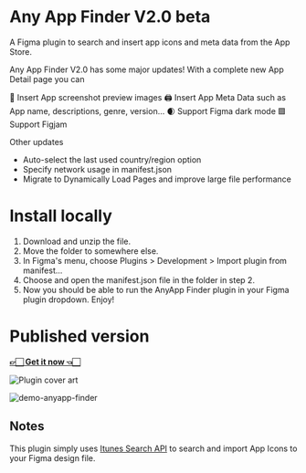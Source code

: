 # Any App Finder V2.0 beta
A Figma plugin to search and insert app icons and meta data from the App Store.

Any App Finder V2.0 has some major updates! With a complete new App Detail page you can

📲 Insert App screenshot preview images
🖨️ Insert App Meta Data such as App name, descriptions, genre, version…
🌒 Support Figma dark mode
🟪 Support Figjam

Other updates

- Auto-select the last used country/region option
- Specify network usage in manifest.json
- Migrate to Dynamically Load Pages and improve large file performance

# Install locally
1. Download and unzip the file.
2. Move the folder to somewhere else.
3. In Figma's menu, choose Plugins > Development > Import plugin from manifest...
4. Choose and open the manifest.json file in the folder in step 2.
5. Now you should be able to run the AnyApp Finder plugin in your Figma plugin dropdown. Enjoy!

# Published version

[**👉🏻 Get it now 👈🏻**](https://www.figma.com/community/plugin/1091985525021410415/Any-App-Finder)

![Plugin cover art](https://github.com/sylvesterlau/AnyApp-Finder/assets/12065464/87f0b878-e292-4a04-b274-aa18950504ea)

![demo-anyapp-finder](https://github.com/sylvesterlau/AnyApp-Finder/assets/12065464/fe081452-63c9-4cde-9571-f5b4ddefdd74)




## Notes
This plugin simply uses [Itunes Search API](https://developer.apple.com/library/archive/documentation/AudioVideo/Conceptual/iTuneSearchAPI/index.html#//apple_ref/doc/uid/TP40017632-CH3-SW1) to search and import App Icons to your Figma design file.
